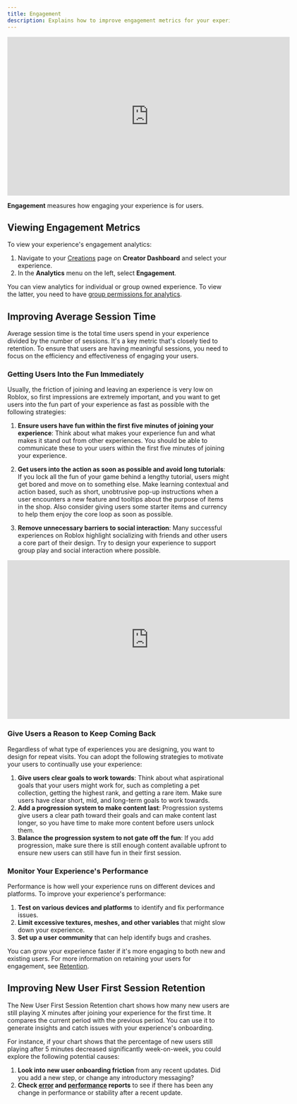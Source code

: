```yaml
---
title: Engagement
description: Explains how to improve engagement metrics for your experience.
---
```


<iframe width="640" height="360" src="https://www.youtube-nocookie.com/embed/N2l0BDgSNtQ?si=nSd4PCd8ta_tIC-n" title="YouTube video player" frameborder="0" allow="accelerometer; autoplay; clipboard-write; encrypted-media; gyroscope; picture-in-picture; web-share" allowfullscreen></iframe>

<br />

**Engagement** measures how engaging your experience is for users.

## Viewing Engagement Metrics

To view your experience's engagement analytics:

1. Navigate to your [Creations](https://create.roblox.com/dashboard/creations) page on **Creator Dashboard** and select your experience.
1. In the **Analytics** menu on the left, select **Engagement**.

You can view analytics for individual or group owned experience. To view the latter, you need to have [group permissions for analytics](../../production/analytics/analytics-dashboard.md#granting-group-permission).

## Improving Average Session Time

Average session time is the total time users spend in your experience divided by the number of sessions. It's a key metric that's closely tied to retention. To ensure that users are having meaningful sessions, you need to focus on the efficiency and effectiveness of engaging your users.

### Getting Users Into the Fun Immediately

Usually, the friction of joining and leaving an experience is very low on Roblox, so first impressions are extremely important, and you want to get users into the fun part of your experience as fast as possible with the following strategies:

1. **Ensure users have fun within the first five minutes of joining your experience**: Think about what makes your experience fun and what makes it stand out from other experiences. You should be able to communicate these to your users within the first five minutes of joining your experience.

2. **Get users into the action as soon as possible and avoid long tutorials**: If you lock all the fun of your game behind a lengthy tutorial, users might get bored and move on to something else. Make learning contextual and action based, such as short, unobtrusive pop-up instructions when a user encounters a new feature and tooltips about the purpose of items in the shop. Also consider giving users some starter items and currency to help them enjoy the core loop as soon as possible.

3. **Remove unnecessary barriers to social interaction**: Many successful experiences on Roblox highlight socializing with friends and other users a core part of their design. Try to design your experience to support group play and social interaction where possible.

<iframe width="640" height="360" src="https://www.youtube-nocookie.com/embed/BkQL2_DY9Mc" title="YouTube video player" frameborder="0" allow="accelerometer; clipboard-write; encrypted-media; gyroscope; picture-in-picture" allowfullscreen></iframe>

### Give Users a Reason to Keep Coming Back

Regardless of what type of experiences you are designing, you want to design for repeat visits. You can adopt the following strategies to motivate your users to continually use your experience:

1. **Give users clear goals to work towards**: Think about what aspirational goals that your users might work for, such as completing a pet collection, getting the highest rank, and getting a rare item. Make sure users have clear short, mid, and long-term goals to work towards.
2. **Add a progression system to make content last**: Progression systems give users a clear path toward their goals and can make content last longer, so you have time to make more content before users unlock them.
3. **Balance the progression system to not gate off the fun**: If you add progression, make sure there is still enough content available upfront to ensure new users can still have fun in their first session.

### Monitor Your Experience's Performance

Performance is how well your experience runs on different devices and platforms. To improve your experience's performance:

1. **Test on various devices and platforms** to identify and fix performance issues.
2. **Limit excessive textures, meshes, and other variables** that might slow down your experience.
3. **Set up a user community** that can help identify bugs and crashes.

You can grow your experience faster if it's more engaging to both new and existing users. For more information on retaining your users for engagement, see [Retention](../../production/analytics/retention.md).

## Improving New User First Session Retention

The New User First Session Retention chart shows how many new users are still playing X minutes after joining your experience for the first time. It compares the current period with the previous period. You can use it to generate insights and catch issues with your experience's onboarding.

For instance, if your chart shows that the percentage of new users still playing after 5 minutes decreased significantly week-on-week, you could explore the following potential causes:

1. **Look into new user onboarding friction** from any recent updates. Did you add a new step, or change any introductory messaging?
2. **Check [error](./error-report.md) and [performance](./performance.md) reports** to see if there has been any change in performance or stability after a recent update.
